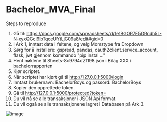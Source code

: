 # Bachelor_MVA_Final

Steps to reproduce
1. Gå til: https://docs.google.com/spreadsheets/d/1e1BGOR7E5GRndh5L-N-xyxQGcI9lbTqceUYtLjG09a8/edit#gid=0
2. I Ark 1, inntast data i feltene, og velg Momstype fra Dropdown
3. Sørg for å installere: gspread, pandas, oauth2client.service_account, flask, jwt gjennom kommando "pip instal ..."
4. Hent nøklene til Sheets-8c9794c21198.json i Bilag XXX i bachelorrapporten
5. Kjør scriptet. 
6. Når scriptet har kjørt gå til http://127.0.0.1:5000/login
7. Inntast brukernavn: BachelorBoys og passord: BachelorBoys
8. Kopier den opprettede token. 
9. Gå til http://127.0.0.1:5000/protected?token=<DIN TOKEN HER>
10. Du vil nå se alle transaksjoner i JSON Api format. 
11. Du vil også se alle transaksjonene lagret i Databasen på Ark 3. 

![image](https://github.com/pedertanberg/Bachelor_MVA_Final/blob/main/hello/image.jpg)
